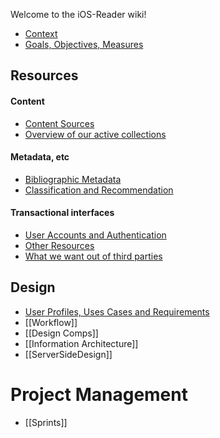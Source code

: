Welcome to the iOS-Reader wiki!

* [Context](https://github.com/NYPL/iOS-Reader/wiki/Context)
* [Goals, Objectives, Measures](https://github.com/NYPL/iOS-Reader/wiki/MetricsAndMeasurements)

## Resources
#### Content
* [Content Sources](https://github.com/NYPL/iOS-Reader/wiki/ContentSources)
* [Overview of our active collections](https://github.com/NYPL/iOS-Reader/wiki/ContentSources)

#### Metadata, etc
* [Bibliographic Metadata](https://github.com/NYPL/iOS-Reader/wiki/BibliographicMetadata)
* [Classification and Recommendation](https://github.com/NYPL/iOS-Reader/wiki/ClassificationAndRecommendation)

#### Transactional interfaces
* [User Accounts and Authentication](https://github.com/NYPL/iOS-Reader/wiki/Authentication)
* [Other Resources](https://github.com/NYPL/iOS-Reader/wiki/Resources)
* [What we want out of third parties](https://github.com/NYPL/iOS-Reader/wiki/ThirdPartyTODO)

## Design
* [User Profiles, Uses Cases and Requirements](https://github.com/NYPL/iOS-Reader/wiki/User-Profiles,-cases-and-requirements)
* [[Workflow]]
* [[Design Comps]]
* [[Information Architecture]]
* [[ServerSideDesign]]

# Project Management
* [[Sprints]]